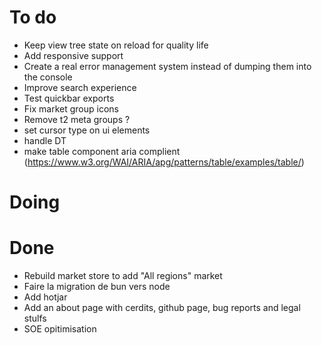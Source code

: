 
# To do


- Keep view tree state on reload for quality life
- Add responsive support
- Create a real error management system instead of dumping them into the console
- Improve search experience
- Test quickbar exports
- Fix market group icons
- Remove t2 meta groups ?
- set cursor type on ui elements
- handle DT
- make table component aria complient (https://www.w3.org/WAI/ARIA/apg/patterns/table/examples/table/)

# Doing



# Done


- Rebuild market store to add "All regions" market
- Faire la migration de bun vers node
- Add hotjar
- Add an about page with cerdits, github page, bug reports and legal stulfs
- SOE opitimisation
